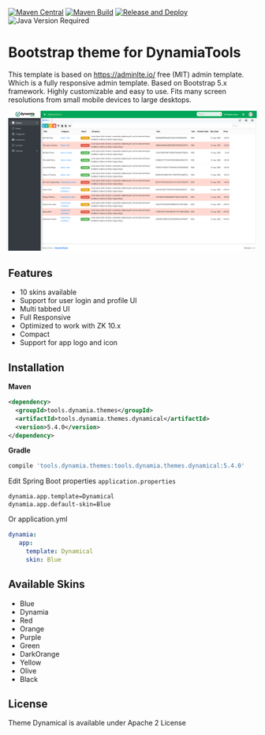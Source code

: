 [![Maven Central](https://img.shields.io/maven-central/v/tools.dynamia.themes/tools.dynamia.themes.dynamical.svg?label=Maven%20Central)](https://search.maven.org/search?q=g:%22tools.dynamia.themes%22%20AND%20a:%22tools.dynamia.themes.dynamical%22)
[![Maven Build](https://github.com/dynamiatools/theme-dynamical/actions/workflows/maven.yml/badge.svg)](https://github.com/dynamiatools/theme-dynamical/actions/workflows/maven.yml)
[![Release and Deploy](https://github.com/dynamiatools/theme-dynamical/actions/workflows/release.yml/badge.svg)](https://github.com/dynamiatools/theme-dynamical/actions/workflows/release.yml)
![Java Version Required](https://img.shields.io/badge/java-21-blue)

# Bootstrap theme for DynamiaTools

This template is based on https://adminlte.io/ free (MIT) admin template. Which is a fully responsive admin template. Based on Bootstrap 5.x framework. Highly customizable and easy to use. Fits many screen resolutions from small mobile devices to large desktops. 

![Screenshot](https://github.com/dynamiatools/theme-dynamical/blob/master/screenshots/screenshot1.png?raw=true)

## Features
- 10 skins available
- Support for user login and profile UI
- Multi tabbed UI
- Full Responsive
- Optimized to work with ZK 10.x
- Compact
- Support for app logo and icon


## Installation

**Maven**
```xml
<dependency>
  <groupId>tools.dynamia.themes</groupId>
  <artifactId>tools.dynamia.themes.dynamical</artifactId>
  <version>5.4.0</version>
</dependency>
```

**Gradle**
```groovy
compile 'tools.dynamia.themes:tools.dynamia.themes.dynamical:5.4.0'
```

Edit Spring Boot properties ```application.properties```
```properties
dynamia.app.template=Dynamical
dynamia.app.default-skin=Blue
```

Or application.yml
```yaml
dynamia:
   app:
     template: Dynamical
     skin: Blue
```

## Available Skins
- Blue
- Dynamia
- Red
- Orange
- Purple
- Green
- DarkOrange
- Yellow
- Olive
- Black

## License

Theme Dynamical is available under Apache 2 License
